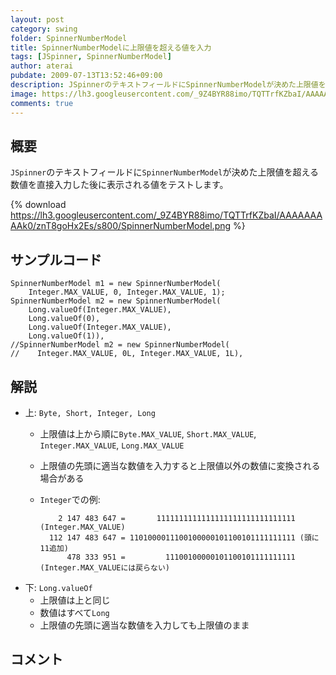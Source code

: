 ```yaml
---
layout: post
category: swing
folder: SpinnerNumberModel
title: SpinnerNumberModelに上限値を超える値を入力
tags: [JSpinner, SpinnerNumberModel]
author: aterai
pubdate: 2009-07-13T13:52:46+09:00
description: JSpinnerのテキストフィールドにSpinnerNumberModelが決めた上限値を超える数値を直接入力した後に表示される値をテストします。
image: https://lh3.googleusercontent.com/_9Z4BYR88imo/TQTTrfKZbaI/AAAAAAAAAk0/znT8goHx2Es/s800/SpinnerNumberModel.png
comments: true
---
```

## 概要
`JSpinner`のテキストフィールドに`SpinnerNumberModel`が決めた上限値を超える数値を直接入力した後に表示される値をテストします。

{% download https://lh3.googleusercontent.com/_9Z4BYR88imo/TQTTrfKZbaI/AAAAAAAAAk0/znT8goHx2Es/s800/SpinnerNumberModel.png %}

## サンプルコード
<pre class="prettyprint"><code>SpinnerNumberModel m1 = new SpinnerNumberModel(
    Integer.MAX_VALUE, 0, Integer.MAX_VALUE, 1);
SpinnerNumberModel m2 = new SpinnerNumberModel(
    Long.valueOf(Integer.MAX_VALUE),
    Long.valueOf(0),
    Long.valueOf(Integer.MAX_VALUE),
    Long.valueOf(1)),
//SpinnerNumberModel m2 = new SpinnerNumberModel(
//    Integer.MAX_VALUE, 0L, Integer.MAX_VALUE, 1L),
</code></pre>

## 解説
- 上: `Byte, Short, Integer, Long`
    - 上限値は上から順に`Byte.MAX_VALUE`, `Short.MAX_VALUE`, `Integer.MAX_VALUE`, `Long.MAX_VALUE`
    - 上限値の先頭に適当な数値を入力すると上限値以外の数値に変換される場合がある
    - `Integer`での例:
    
    		  2 147 483 647 =       1111111111111111111111111111111 (Integer.MAX_VALUE)
    		112 147 483 647 = 1101000011100100000101100101111111111 (頭に11追加)
    		    478 333 951 =         11100100000101100101111111111 (Integer.MAX_VALUEには戻らない)
- 下: `Long.valueOf`
    - 上限値は上と同じ
    - 数値はすべて`Long`
    - 上限値の先頭に適当な数値を入力しても上限値のまま

<!-- dummy comment line for breaking list -->

## コメント

